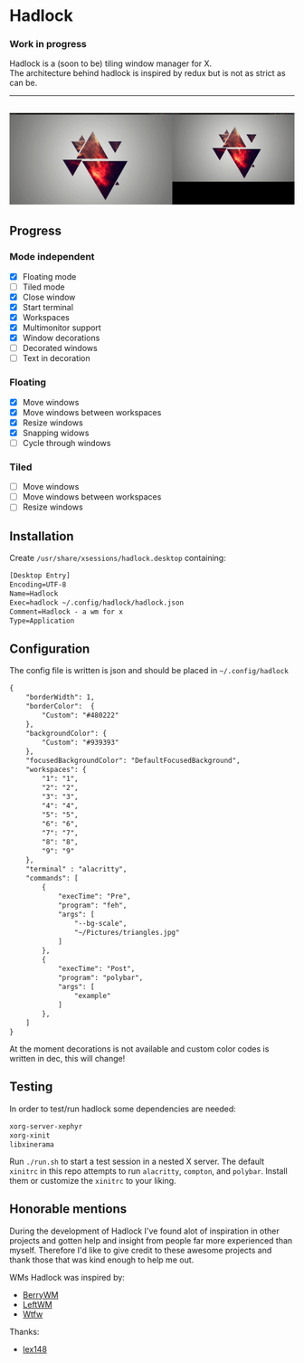 # Hadlock  

### Work in progress
Hadlock is a (soon to be) tiling window manager for X.  
The architecture behind hadlock is inspired by redux but is not as strict as can be.  

---
![](./resources/multimonitor.gif)
---

## Progress

### Mode independent  
- [x] Floating mode
- [ ] Tiled mode
- [x] Close window
- [x] Start terminal
- [x] Workspaces
- [x] Multimonitor support 
- [x] Window decorations
- [ ] Decorated windows
- [ ] Text in decoration  
### Floating  
- [x] Move windows  
- [x] Move windows between workspaces  
- [x] Resize windows 
- [x] Snapping widows
- [ ] Cycle through windows
### Tiled  
- [ ] Move windows 
- [ ] Move windows between workspaces 
- [ ] Resize windows 

## Installation
Create `/usr/share/xsessions/hadlock.desktop` containing:  
```
[Desktop Entry]
Encoding=UTF-8
Name=Hadlock
Exec=hadlock ~/.config/hadlock/hadlock.json
Comment=Hadlock - a wm for x
Type=Application

```


## Configuration
The config file is written is json and should be placed in `~/.config/hadlock`  
```
{
	"borderWidth": 1,
	"borderColor": 	{
		"Custom": "#480222"
	},
	"backgroundColor": {
		"Custom": "#939393"
	},
	"focusedBackgroundColor": "DefaultFocusedBackground",
	"workspaces": {
		"1": "1",
		"2": "2",
		"3": "3",
		"4": "4",
		"5": "5",
		"6": "6",
		"7": "7",
		"8": "8",
		"9": "9"
	},
	"terminal" : "alacritty",
	"commands": [
		{
			"execTime": "Pre",
			"program": "feh",
			"args": [
				"--bg-scale",
				"~/Pictures/triangles.jpg"
			]
		},
		{
			"execTime": "Post",
			"program": "polybar",
			"args": [
				"example"
			]
		},
	]
}

```  
At the moment decorations is not available and custom color codes is written in dec, this will change!  

## Testing
In order to test/run hadlock some dependencies are needed:
```
xorg-server-xephyr
xorg-xinit
libxinerama
```

Run `./run.sh` to start a test session in a nested X server. The default `xinitrc` in this repo attempts to run `alacritty`, `compton`, and `polybar`. Install them or customize the `xinitrc` to your liking.

## Honorable mentions
During the development of Hadlock I've found alot of inspiration in other projects and gotten help and insight from people far more experienced than myself.
Therefore I'd like to give credit to these awesome projects and thank those that was kind enough to help me out.

WMs Hadlock was inspired by:
- [BerryWM](https://github.com/JLErvin/berry)
- [LeftWM](https://github.com/leftwm/leftwm)
- [Wtfw](https://github.com/Kintaro/wtftw)

Thanks:
- [lex148](https://github.com/lex148)
